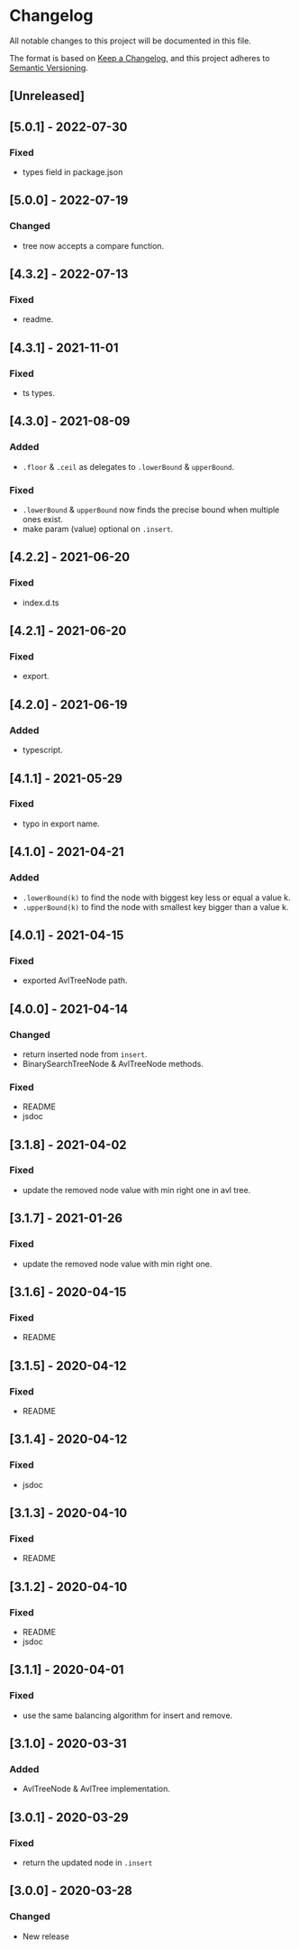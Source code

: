 # Changelog
All notable changes to this project will be documented in this file.

The format is based on [Keep a Changelog](https://keepachangelog.com/en/1.0.0/),
and this project adheres to [Semantic Versioning](https://semver.org/spec/v2.0.0.html).

## [Unreleased]
## [5.0.1] - 2022-07-30

### Fixed
- types field in package.json

## [5.0.0] - 2022-07-19

### Changed
- tree now accepts a compare function.

## [4.3.2] - 2022-07-13

### Fixed
- readme.

## [4.3.1] - 2021-11-01

### Fixed
- ts types.

## [4.3.0] - 2021-08-09
### Added
- `.floor` & `.ceil` as delegates to `.lowerBound` & `upperBound`.

### Fixed
- `.lowerBound` & `upperBound` now finds the precise bound when multiple ones exist.
- make param (value) optional on `.insert`.

## [4.2.2] - 2021-06-20

### Fixed
- index.d.ts

## [4.2.1] - 2021-06-20

### Fixed
- export.

## [4.2.0] - 2021-06-19

### Added
- typescript.

## [4.1.1] - 2021-05-29

### Fixed
- typo in export name.


## [4.1.0] - 2021-04-21

### Added
- `.lowerBound(k)` to find the node with biggest key less or equal a value k.
- `.upperBound(k)` to find the node with smallest key bigger than a value k.

## [4.0.1] - 2021-04-15
### Fixed
- exported AvlTreeNode path.

## [4.0.0] - 2021-04-14
### Changed
- return inserted node from `insert`.
- BinarySearchTreeNode & AvlTreeNode methods.

### Fixed
- README
- jsdoc

## [3.1.8] - 2021-04-02
### Fixed
- update the removed node value with min right one in avl tree.

## [3.1.7] - 2021-01-26
### Fixed
- update the removed node value with min right one.

## [3.1.6] - 2020-04-15
### Fixed
- README

## [3.1.5] - 2020-04-12
### Fixed
- README

## [3.1.4] - 2020-04-12
### Fixed
- jsdoc

## [3.1.3] - 2020-04-10
### Fixed
- README

## [3.1.2] - 2020-04-10
### Fixed
- README
- jsdoc

## [3.1.1] - 2020-04-01
### Fixed
- use the same balancing algorithm for insert and remove.

## [3.1.0] - 2020-03-31
### Added
- AvlTreeNode & AvlTree implementation.

## [3.0.1] - 2020-03-29
### Fixed
- return the updated node in `.insert` 

## [3.0.0] - 2020-03-28
### Changed
- New release
